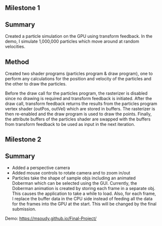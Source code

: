 Milestone 1
-----

Summary
-----

Created a particle simulation on the GPU using transform feedback. In the demo, I simulate 1,000,000 particles which move around at random velocities.


Method
-----

Created two shader programs (particles program & draw program), one to perform any calculations for the position and velocity of the particles and the other to draw the particles.

Before the draw call for the particles program, the rasterizer is disabled since no drawing is required and transform feedback is initiated. After the draw call, transform feedback returns the results from the particles program vertex shader (outPos, outVel) which are stored in buffers. The rasterizer is then re-enabled and the draw program is used to draw the points. Finally, the attribute buffers of the particles shader are swapped with the buffers from transform feedback to be used as input in the next iteration.


Milestone 2
-----

Summary
-----

- Added a perspective camera
- Added mouse controls to rotate camera and to zoom in/out
- Particles take the shape of sample objs including an animated Doberman which can be selected using the GUI.
 Currently, the Doberman animation is created by storing each frame in a separate obj. This causes the application to take a while to load. Also, for each frame, I replace the buffer data in the CPU side instead of feeding all the data for the frames into the GPU at the start. This will be changed by the final submission. 



Demo: https://msoudy.github.io/Final-Project/